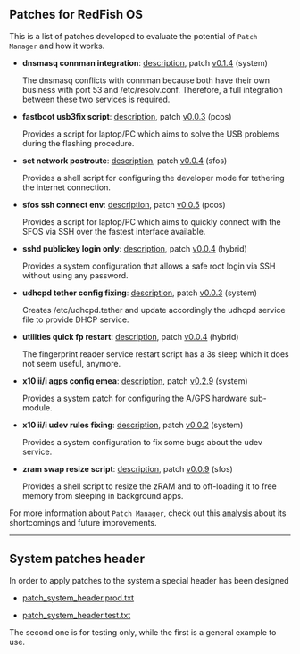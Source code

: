 ## Patches for RedFish OS

This is a list of patches developed to evaluate the potential of `Patch Manager` and how it works.

* **dnsmasq connman integration**: [description](dnsmasq-connman-integration/description.md), patch [v0.1.4](dnsmasq-connman-integration/0.1.4-unified_diff.patch) (system)

    The dnsmasq conflicts with connman because both have their own business with port 53 and /etc/resolv.conf. Therefore, a full integration between these two services is required. 
  
* **fastboot usb3fix script**: [description](fastboot-usb3fix-script/description.md), patch [v0.0.3](fastboot-usb3fix-script/0.0.3-unified_diff.patch) (pcos)

    Provides a script for laptop/PC which aims to solve the USB problems during the flashing procedure.
  
* **set network postroute**: [description](set-network-postroute/description.md), patch [v0.0.4](set-network-postroute/0.0.4-unified_diff.patch) (sfos)

    Provides a shell script for configuring the developer mode for tethering the internet connection.
  
* **sfos ssh connect env**: [description](sfos-ssh-connect-env/description.md), patch [v0.0.5](sfos-ssh-connect-env/0.0.5-unified_diff.patch) (pcos)

    Provides a script for laptop/PC which aims to quickly connect with the SFOS via SSH over the fastest interface available.
  
* **sshd publickey login only**: [description](sshd-publickey-login-only/description.md), patch [v0.0.4](sshd-publickey-login-only/0.0.4-unified_diff.patch) (hybrid)

    Provides a system configuration that allows a safe root login via SSH without using any password.

* **udhcpd tether config fixing**: [description](udhcpd-tether-config-fixing/description.md), patch [v0.0.3](udhcpd-tether-config-fixing/0.0.3-unified_diff.patch) (system)

    Creates /etc/udhcpd.tether and update accordingly the udhcpd service file to provide DHCP service.

* **utilities quick fp restart**: [description](utilities-quick-fp-restart/description.md), patch [v0.0.4](utilities-quick-fp-restart/0.0.4-unified_diff.patch) (hybrid)

    The fingerprint reader service restart script has a 3s sleep which it does not seem useful, anymore.
 
* **x10 ii/i agps config emea**: [description](x10ii-iii-agps-config-emea/description.md), patch [v0.2.9](x10ii-iii-agps-config-emea/0.2.9-unified_diff.patch) (system)

    Provides a system patch for configuring the A/GPS hardware sub-module.

* **x10 ii/i udev rules fixing**: [description](x10ii-iii-udev-rules-fixing/description.md), patch [v0.0.2](x10ii-iii-udev-rules-fixing/0.0.2-unified_diff.patch) (system)

    Provides a system configuration to fix some bugs about the udev service.
 
* **zram swap resize script**: [description](zram-swap-resize-script/description.md), patch [v0.0.9](zram-swap-resize-script/0.0.9-unified_diff.patch) (sfos)

    Provides a shell script to resize the zRAM and to off-loading it to free memory from sleeping in background apps.

For more information about `Patch Manager`, check out this [analysis](../forum/knowhow/system-patch-manager-p1.md) about its shortcomings and future improvements.

---

## System patches header

In order to apply patches to the system a special header has been designed

* [patch_system_header.prod.txt](patch_system_header.prod.txt)

* [patch_system_header.test.txt](patch_system_header.test.txt)

The second one is for testing only, while the first is a general example to use.

